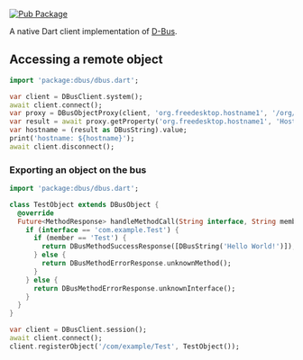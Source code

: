 [![Pub Package](https://img.shields.io/pub/v/dbus.svg)](https://pub.dev/packages/dbus)

A native Dart client implementation of [D-Bus](https://www.freedesktop.org/wiki/Software/dbus/).

## Accessing a remote object

```dart
import 'package:dbus/dbus.dart';

var client = DBusClient.system();
await client.connect();
var proxy = DBusObjectProxy(client, 'org.freedesktop.hostname1', '/org/freedesktop/hostname1');
var result = await proxy.getProperty('org.freedesktop.hostname1', 'Hostname');
var hostname = (result as DBusString).value;
print('hostname: ${hostname}');
await client.disconnect();
```

### Exporting an object on the bus

```dart
import 'package:dbus/dbus.dart';

class TestObject extends DBusObject {
  @override
  Future<MethodResponse> handleMethodCall(String interface, String member, List<DBusValue> values) async {
    if (interface == 'com.example.Test') {
      if (member == 'Test') {
        return DBusMethodSuccessResponse([DBusString('Hello World!')]);
      } else {
        return DBusMethodErrorResponse.unknownMethod();
      }
    } else {
      return DBusMethodErrorResponse.unknownInterface();
    }
  }
}

var client = DBusClient.session();
await client.connect();
client.registerObject('/com/example/Test', TestObject());
```
